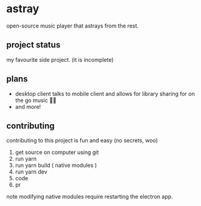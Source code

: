 # astray

open-source music player that astrays from the rest.

## project status

my favourite side project. (it is incomplete)

## plans

* desktop client talks to mobile client and allows for library sharing for on the go music 👀👀
* and more!

## contributing

contributing to this project is fun and easy (no secrets, woo)

1. get source on computer using git
2. run yarn
3. run yarn build ( native modules )
4. run yarn dev
5. code
6. pr

note modifying native modules require restarting the electron app.
